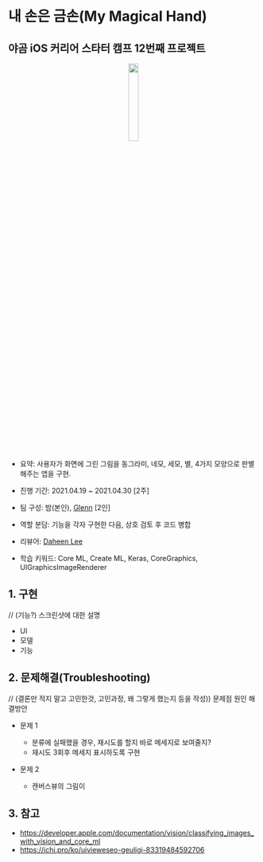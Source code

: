 # 내 손은 금손(My Magical Hand)
## 야곰 iOS 커리어 스타터 캠프 12번째 프로젝트

<p align="center">
<img src="https://user-images.githubusercontent.com/28377820/117255584-c6410c80-ae84-11eb-9a3d-d1971581ed1c.gif" width="20%"/>
</p>

- 요약: 사용자가 화면에 그린 그림을 동그라미, 네모, 세모, 별, 4가지 모양으로 판별해주는 앱을 구현.
  
- 진행 기간: 2021.04.19 ~ 2021.04.30 [2주]

- 팀 구성: 밤(본인), [Glenn](https://github.com/Journey36) [2인]

- 역할 분담: 기능을 각자 구현한 다음, 상호 검토 후 코드 병합

- 리뷰어: [Daheen Lee](https://github.com/daheenallwhite)

- 학습 키워드: Core ML, Create ML, Keras, CoreGraphics, UIGraphicsImageRenderer

## 1. 구현
// (기능?) 스크린샷에 대한 설명
  - UI
  - 모델
  - 기능

## 2. 문제해결(Troubleshooting)
// (결론만 적지 말고 고민한것, 고민과정, 왜 그렇게 했는지 등을 작성)) 문제점 원인 해결방안
  - 문제 1
    - 분류에 실패했을 경우, 재시도를 할지 바로 메세지로 보여줄지?
    - 재시도 3회후 메세지 표시하도록 구현

  - 문제 2
    - 캔버스뷰의 그림이 

## 3. 참고
  - https://developer.apple.com/documentation/vision/classifying_images_with_vision_and_core_ml
  - https://ichi.pro/ko/uivieweseo-geuligi-83319484592706
 
